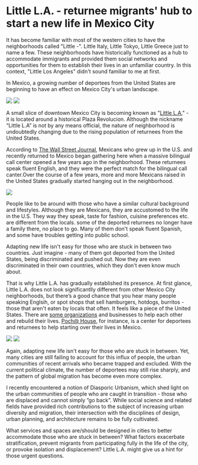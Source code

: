 # Little L.A. - returnee migrants' hub to start a new life in Mexico City

It has become familiar with most of the western cities to have the neighborhoods called "Little -". Little Italy, Little Tokyo, Little Greece just to name a few. These neighborhoods have historically functioned as a hub to accommodate immigrants and provided them social networks and opportunities for them to establish their lives in an unfamiliar country. In this context, "Little Los Angeles" didn't sound familiar to me at first.

In Mexico, a growing number of deportees from the United States are beginning to have an effect on Mexico City's urban landscape.

![](ciclo1.jpg)
![](ciclo2.jpg)

A small slice of downtown Mexico City is becoming known as "[Little L.A.](https://www.youtube.com/watch?v=_hIwyU44CEQ)" - it is located around a historical Plaza Revolucion. Although the nickname “Little L.A” is not by any means official, the nature of neighborhood is undoubtedly changing due to the rising population of returnees from the United States.

According to [The Wall Street Journal](https://www.wsj.com/video/in-little-la-us-deportees-adjust-to-life-in-mexico/77540AB5-7EC5-421E-8E79-C5CF52FF7F50.html), Mexicans who grew up in the U.S. and recently returned to Mexico began gathering here when a massive bilingual call center opened a few years ago in the neighborhood. These returnees speak fluent English, and they were the perfect match for the bilingual call canter.Over the course of a few years, more and more Mexicans raised in the United States gradually started hanging out in the neighborhood.

![](ciclo3.jpg)

People like to be around with those who have a similar cultural background and lifestyles. Although they are Mexicans, they are accustomed to the life in the U.S. They way they speak, taste for fashion, cuisine preferences etc. are different from the locals. some of the deported returnees no longer have a family there, no place to go. Many of them don't speak fluent Spanish, and some have troubles getting into public school.

Adapting new life isn't easy for those who are stuck in between two countries. Just imagine - many of them got deported from the United States, being discriminated and pushed out. Now they are even discriminated in their own countries, which they don't even know much about.

That is why Little L.A. has gradually established its presence. At first glance, Little L.A. does not look significantlly different from other Mexico City neighborhoods, but there’s a good chance that you hear many people speaking Englsih, or spot shops that sell hamburgers, hotdogs, burritos - those that aren't eaten by locals that often. It feels like a piece of the United States. There are [some organizations](http://time.com/5189699/dreamers-deported-mexico-city-new-comienzas/) and businesses to help each other and rebuild their lives. [Poch@ House](http://remezcla.com/features/culture/mexico-city-pocho-house-deportees-returnees/), for instance, is a center for deportees and returnees to help starting over their lives in Mexico.

![](ciclo4.jpg)
![](ciclo5.jpg)

Again, adapting new life isn't easy for those who are stuck in between. Yet, many cities are still failing to account for this influx of people, the urban communities of recent arrivals who became trapped and excluded. With the current political climate, the number of deportees may still rise sharply, and the pattern of global migration has become even more complex.

I recently encountered a notion of Diasporic Urbanism, which shed light on the urban communities of people who are caught in transition - those who are displaced and cannot simply ”go back”. While social science and related fields have provided rich contributions to the subject of increasing urban diversity and migration, their intersection with the disciplines of design, urban planning, and architecture remains to be fully cultivated.

What services and spaces are/should be designed in cities to better accommodate those who are stuck in between? What factors exacerbate stratification, prevent migrants from participating fully in the life of the city, or provoke isolation and displacement? Little L.A. might give us a hint for those urgent questions.
